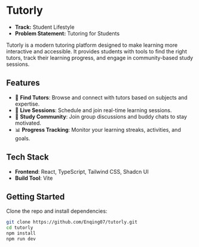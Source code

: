 # Tutorly

- **Track:** Student Lifestyle  
- **Problem Statement:** Tutoring for Students
  
Tutorly is a modern tutoring platform designed to make learning more interactive and accessible.  It provides students with tools to find the right tutors, track their learning progress, and engage in community-based study sessions.

## Features
- 🔎 **Find Tutors**: Browse and connect with tutors based on subjects and expertise.  
- 📅 **Live Sessions**: Schedule and join real-time learning sessions.  
- 👥 **Study Community**: Join group discussions and buddy chats to stay motivated.  
- 📊 **Progress Tracking**: Monitor your learning streaks, activities, and goals.  

## Tech Stack
- **Frontend**: React, TypeScript, Tailwind CSS, Shadcn UI  
- **Build Tool**: Vite  

## Getting Started
Clone the repo and install dependencies:
```bash
git clone https://github.com/Enqing07/tutorly.git
cd tutorly
npm install
npm run dev

